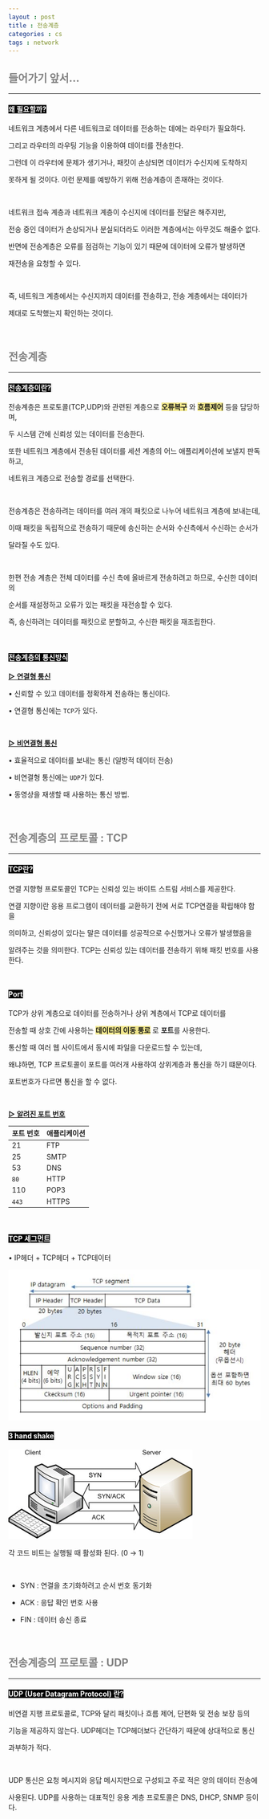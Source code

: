 ```yaml
---
layout : post
title : 전송계층
categories : cs
tags : network
---
```


## <span style="color:gray">들어가기 앞서...</span>

---

#### <span style="background-color:black; color:white">왜 필요할까?</span>

네트워크 계층에서 다른 네트워크로 데이터를 전송하는 데에는 라우터가 필요하다.

그리고 라우터의 라우팅 기능을 이용하여 데이터를 전송한다. 

그런데 이 라우터에 문제가 생기거나, 패킷이 손상되면 데이터가 수신지에 도착하지 

못하게 될 것이다. 이런 문제를 예방하기 위해 전송계층이 존재하는 것이다.

<br>

네트워크 접속 계층과 네트워크 계층이 수신지에 데이터를 전달은 해주지만,

전송 중인 데이터가 손상되거나 분실되더라도 이러한 계층에서는 아무것도 해줄수 없다.

반면에 전송계층은 오류를 점검하는 기능이 있기 때문에 데이터에 오류가 발생하면

재전송을 요청할 수 있다. 

<br>

즉, 네트워크 계층에서는 수신지까지 데이터를 전송하고, 전송 계층에서는 데이터가 

제대로 도착했는지 확인하는 것이다.

<br>

## <span style="color:gray">전송계층</span>

---

#### <span style="background-color:black; color:white">전송계층이란?</span>

전송계층은 프로토콜(TCP,UDP)와 관련된 계층으로 **<span style="background-color:#F0E68C">오류복구</span>** 와 **<span style="background-color:#F0E68C">흐름제어</span>** 등을 담당하며,

두 시스템 간에 신뢰성 있는 데이터를 전송한다. 

또한 네트워크 계층에서 전송된 데이터를 세션 계층의 어느 애플리케이션에 보낼지 판독하고,

네트워크 계층으로 전송할 경로를 선택한다.

<br>

전송계층은 전송하려는 데이터를 여러 개의 패킷으로 나누어 네트워크 계층에 보내는데,

이때 패킷을 독립적으로 전송하기 때문에 송신하는 순서와 수신측에서 수신하는 순서가 

달라질 수도 있다. 

<br>


한편 전송 계층은 전체 데이터를 수신 측에 올바르게 전송하려고 하므로, 수신한 데이터의 

순서를 재설정하고 오류가 있는 패킷을 재전송할 수 있다.

즉, 송신하려는 데이터를 패킷으로 분할하고, 수신한 패킷을 재조립한다.

<br>

#### <span style="background-color:black; color:white">전송계층의 통신방식</span>

**<u>▷ 연결형 통신</u>**

• 신뢰할 수 있고 데이터를 정확하게 전송하는 통신이다.

• 연결형 통신에는 `TCP`가 있다.

<br>

**<u>▷ 비연결형 통신</u>**

• 효율적으로 데이터를 보내는 통신 (일방적 데이터 전송)

• 비연결형 통신에는 `UDP`가 있다.

• 동영상을 재생할 때 사용하는 통신 방법.

<br>

## <span style="color:gray">전송계층의 프로토콜 : TCP</span>

---

#### <span style="background-color:black; color:white">TCP란?</span>

연결 지향형 프로토콜인 TCP는 신뢰성 있는 바이트 스트림 서비스를 제공한다. 

연결 지향이란 응용 프로그램이 데이터를 교환하기 전에 서로 TCP연결을 확립해야 함을 

의미하고, 신뢰성이 있다는 말은 데이터를 성공적으로 수신했거나 오류가 발생했음을 

알려주는 것을 의미한다. TCP는 신뢰성 있는 데이터를 전송하기 위해 패킷 번호를 사용한다.

<br>

#### <span style="background-color:black; color:white">Port</span>


TCP가 상위 계층으로 데이터를 전송하거나 상위 계층에서 TCP로 데이터를 

전송할 때 상호 간에 사용하는 **<span style="background-color:#F0E68C">데이터의 이동 통로</span>** 로 **포트**를 사용한다.

통신할 때 여러 웹 사이트에서 동시에 파일을 다운로드할 수 있는데,

왜냐하면, TCP 프로토콜이 포트를 여러개 사용하여 상위계층과 통신을 하기 떄문이다.

포트번호가 다르면 통신을 할 수 없다.

<br>

**<u>▷ 알려진 포트 번호</u>**

|포트 번호|애플리케이션|
|---------|------------|
|21|FTP|
|25|SMTP|
|53|DNS|
|`80`|HTTP|
|110|POP3|
|`443`|HTTPS|

<br>

#### <span style="background-color:black; color:white">TCP 세그먼트</span>

• IP헤더 + TCP헤더 + TCP데이터

<img src="/assets/img/cs/tcp-segment.png">

<br>

#### <span style="background-color:black; color:white">3 hand shake</span>

<img src="/assets/img/cs/3handshake.jpg">

각 코드 비트는 실행될 때 활성화 된다. (0 → 1)

<br>

- SYN : 연결을 초기화하려고 순서 번호 동기화 

- ACK : 응답 확인 번호 사용

- FIN : 데이터 송신 종료


<br>

## <span style="color:gray">전송계층의 프로토콜 : UDP</span>

---

#### <span style="background-color:black; color:white">UDP (User Datagram Protocol) 란?</span>

비연결 지행 프로토콜로, TCP와 달리 패킷이나 흐름 제어, 단편화 및 전송 보장 등의

기능을 제공하지 않는다. UDP헤더는 TCP헤더보다 간단하기 때문에 상대적으로 통신

과부하가 적다. 

<br>

UDP 통신은 요청 메시지와 응답 메시지만으로 구성되고 주로 적은 양의 데이터 전송에 

사용된다. UDP를 사용하는 대표적인 응용 계층 프로토콜은 DNS, DHCP, SNMP 등이다.